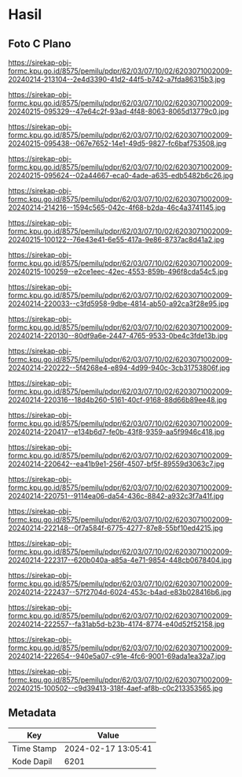 # Hasil

## Foto C Plano

https://sirekap-obj-formc.kpu.go.id/8575/pemilu/pdpr/62/03/07/10/02/6203071002009-20240214-213104--2e4d3390-41d2-44f5-b742-a7fda86315b3.jpg

https://sirekap-obj-formc.kpu.go.id/8575/pemilu/pdpr/62/03/07/10/02/6203071002009-20240215-095329--47e64c2f-93ad-4f48-8063-8065d13779c0.jpg

https://sirekap-obj-formc.kpu.go.id/8575/pemilu/pdpr/62/03/07/10/02/6203071002009-20240215-095438--067e7652-14e1-49d5-9827-fc6baf753508.jpg

https://sirekap-obj-formc.kpu.go.id/8575/pemilu/pdpr/62/03/07/10/02/6203071002009-20240215-095624--02a44667-eca0-4ade-a635-edb5482b6c26.jpg

https://sirekap-obj-formc.kpu.go.id/8575/pemilu/pdpr/62/03/07/10/02/6203071002009-20240214-214216--1594c565-042c-4f68-b2da-46c4a3741145.jpg

https://sirekap-obj-formc.kpu.go.id/8575/pemilu/pdpr/62/03/07/10/02/6203071002009-20240215-100122--76e43e41-6e55-417a-9e86-8737ac8d41a2.jpg

https://sirekap-obj-formc.kpu.go.id/8575/pemilu/pdpr/62/03/07/10/02/6203071002009-20240215-100259--e2ce1eec-42ec-4553-859b-496f8cda54c5.jpg

https://sirekap-obj-formc.kpu.go.id/8575/pemilu/pdpr/62/03/07/10/02/6203071002009-20240214-220033--c3fd5958-9dbe-4814-ab50-a92ca3f28e95.jpg

https://sirekap-obj-formc.kpu.go.id/8575/pemilu/pdpr/62/03/07/10/02/6203071002009-20240214-220130--80df9a6e-2447-4765-9533-0be4c3fde13b.jpg

https://sirekap-obj-formc.kpu.go.id/8575/pemilu/pdpr/62/03/07/10/02/6203071002009-20240214-220222--5f4268e4-e894-4d99-940c-3cb31753806f.jpg

https://sirekap-obj-formc.kpu.go.id/8575/pemilu/pdpr/62/03/07/10/02/6203071002009-20240214-220316--18d4b260-5161-40cf-9168-88d66b89ee48.jpg

https://sirekap-obj-formc.kpu.go.id/8575/pemilu/pdpr/62/03/07/10/02/6203071002009-20240214-220417--e134b6d7-fe0b-43f8-9359-aa5f9946c418.jpg

https://sirekap-obj-formc.kpu.go.id/8575/pemilu/pdpr/62/03/07/10/02/6203071002009-20240214-220642--ea41b9e1-256f-4507-bf5f-89559d3063c7.jpg

https://sirekap-obj-formc.kpu.go.id/8575/pemilu/pdpr/62/03/07/10/02/6203071002009-20240214-220751--9114ea06-da54-436c-8842-a932c3f7a41f.jpg

https://sirekap-obj-formc.kpu.go.id/8575/pemilu/pdpr/62/03/07/10/02/6203071002009-20240214-222148--0f7a584f-6775-4277-87e8-55bf10ed4215.jpg

https://sirekap-obj-formc.kpu.go.id/8575/pemilu/pdpr/62/03/07/10/02/6203071002009-20240214-222317--620b040a-a85a-4e71-9854-448cb0678404.jpg

https://sirekap-obj-formc.kpu.go.id/8575/pemilu/pdpr/62/03/07/10/02/6203071002009-20240214-222437--57f2704d-6024-453c-b4ad-e83b028416b6.jpg

https://sirekap-obj-formc.kpu.go.id/8575/pemilu/pdpr/62/03/07/10/02/6203071002009-20240214-222557--fa31ab5d-b23b-4174-8774-e40d52f52158.jpg

https://sirekap-obj-formc.kpu.go.id/8575/pemilu/pdpr/62/03/07/10/02/6203071002009-20240214-222654--940e5a07-c91e-4fc6-9001-69ada1ea32a7.jpg

https://sirekap-obj-formc.kpu.go.id/8575/pemilu/pdpr/62/03/07/10/02/6203071002009-20240215-100502--c9d39413-318f-4aef-af8b-c0c213353565.jpg


## Metadata

| Key        | Value               |
| ---------- | ------------------- |
| Time Stamp | 2024-02-17 13:05:41 |
| Kode Dapil | 6201                |



